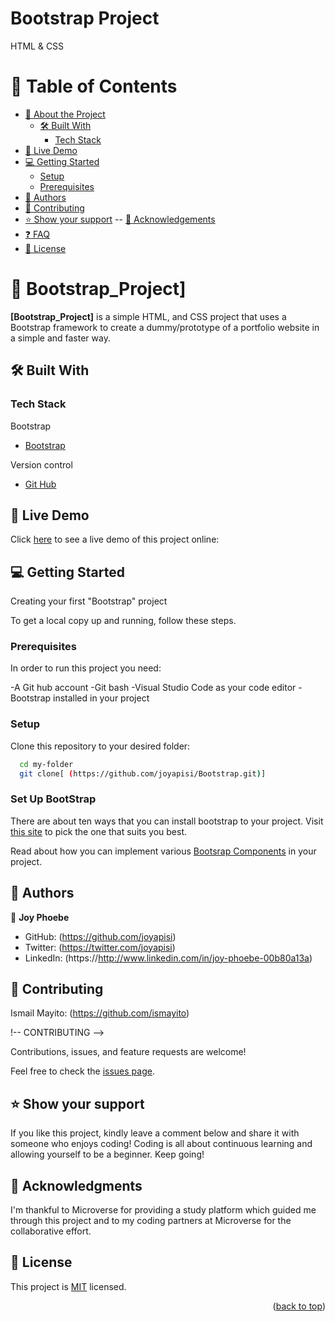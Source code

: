# Bootstrap Project
HTML & CSS
<a name="readme-top"></a>

# 📗 Table of Contents

- [📖 About the Project](#about-project)
  - [🛠 Built With](#built-with)
    - [Tech Stack](#tech-stack)
- [🚀 Live Demo](#live-demo)    
- [💻 Getting Started](#getting-started)
  - [Setup](#setup)
  - [Prerequisites](#prerequisites)
- [👥 Authors](#authors)
- [🤝 Contributing](#contributing)
- [⭐️ Show your support](#support)
-- [🙏 Acknowledgements](#acknowledgements)
- [❓ FAQ](#faq)
- [📝 License](#license)

# 📖 Bootstrap_Project] <a name="Bootstrap Project"></a>


**[Bootstrap_Project]** is a simple HTML, and CSS project that uses a Bootstrap framework to create a dummy/prototype of a portfolio website in a simple and faster way. 

## 🛠 Built With  <a name="built-with"></a>

### Tech Stack <a name="tech-stack"></a>

  <summary>Bootstrap</summary>
  <ul>
    <li><a href="https://getbootstrap.com/docs/4.0/components/card/">Bootstrap</a></li>
  </ul>

  <summary>Version control</summary>
  <ul>
    <li><a href="github.com">Git Hub</a></li>
  </ul>
</details>

<!-- LIVE DEMO -->

## 🚀 Live Demo <a name="live-demo"></a>
Click <a href="https://joyapisi.github.io/Bootstrap/">here</a> to see a live demo of this project online: 
## 💻 Getting Started <a name="getting-started"></a>

Creating your first "Bootstrap" project

To get a local copy up and running, follow these steps.

### Prerequisites

In order to run this project you need:

-A Git hub account
-Git bash
-Visual Studio Code as your code editor
-Bootstrap installed in your project

### Setup

Clone this repository to your desired folder:

```sh
  cd my-folder
  git clone[ (https://github.com/joyapisi/Bootstrap.git)]
```
### Set Up BootStrap
There are about ten ways that you can install bootstrap to your project. Visit <a href="https://getbootstrap.com/docs/4.0/getting-started/introduction/">this site</a> to pick the one that suits you best.

Read about how you can implement various <a href="https://getbootstrap.com/docs/4.0/components/card/"> Bootsrap Components</a> in your project. 

## 👥 Authors <a name="authors"></a>

👤 **Joy Phoebe**

- GitHub: (https://github.com/joyapisi)
- Twitter: (https://twitter.com/joyapisi)
- LinkedIn: (https://http://www.linkedin.com/in/joy-phoebe-00b80a13a)


## 🤝 Contributing <a name="contributing"></a>
 Ismail Mayito: (https://github.com/ismayito)
 
 !-- CONTRIBUTING -->

Contributions, issues, and feature requests are welcome!

Feel free to check the [issues page](https://github.com/joyapisi/ThePortfolio/issues).

## ⭐️ Show your support <a name="support"></a>

If you like this project, kindly leave a comment below and share it with someone who enjoys coding! Coding is all about continuous learning and allowing yourself to be a beginner. Keep going! 


<!-- ACKNOWLEDGEMENTS -->

## 🙏 Acknowledgments <a name="Microverse Inc."></a>

I'm thankful to Microverse for providing a study platform which guided me through this project and to my coding partners at Microverse for the collaborative effort. 

## 📝 License <a name="license"></a>

This project is [MIT](https://choosealicense.com/licenses/mit/) licensed.

<p align="right">(<a href="#readme-top">back to top</a>)</p>


